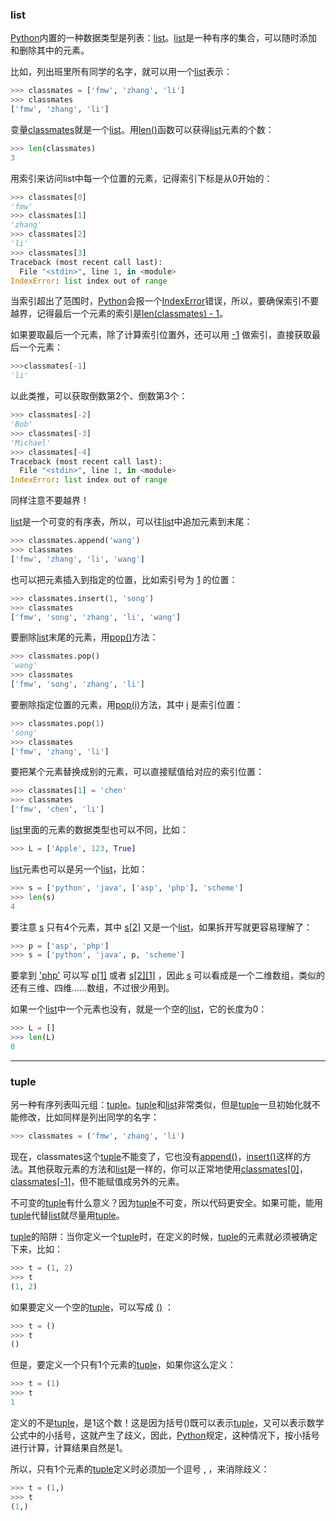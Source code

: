 ### list
[Python]()内置的一种数据类型是列表：[list]()。[list]()是一种有序的集合，可以随时添加和删除其中的元素。

比如，列出班里所有同学的名字，就可以用一个[list]()表示：
```python
>>> classmates = ['fmw', 'zhang', 'li']
>>> classmates
['fmw', 'zhang', 'li']
```
变量[classmates]()就是一个[list]()。用[len()]()函数可以获得[list]()元素的个数：
```python
>>> len(classmates)
3
```
用索引来访问list中每一个位置的元素，记得索引下标是从0开始的：
```python
>>> classmates[0]
'fmw'
>>> classmates[1]
'zhang'
>>> classmates[2]
'li'
>>> classmates[3]
Traceback (most recent call last):
  File "<stdin>", line 1, in <module>
IndexError: list index out of range
```
当索引超出了范围时，[Python]()会报一个[IndexError]()错误，所以，要确保索引不要越界，记得最后一个元素的索引是[len(classmates) - 1]()。

如果要取最后一个元素，除了计算索引位置外，还可以用 [-1]() 做索引，直接获取最后一个元素：
```python
>>>classmates[-1]
'li'
```
以此类推，可以获取倒数第2个、倒数第3个：
```python
>>> classmates[-2]
'Bob'
>>> classmates[-3]
'Michael'
>>> classmates[-4]
Traceback (most recent call last):
  File "<stdin>", line 1, in <module>
IndexError: list index out of range
```
同样注意不要越界！

[list]()是一个可变的有序表，所以，可以往[list]()中追加元素到末尾：
```python
>>> classmates.append('wang')
>>> classmates
['fmw', 'zhang', 'li', 'wang']
```
也可以把元素插入到指定的位置，比如索引号为 [1]() 的位置：
```python
>>> classmates.insert(1, 'song')
>>> classmates
['fmw', 'song', 'zhang', 'li', 'wang']
```
要删除[list]()末尾的元素，用[pop()]()方法：
```python
>>> classmates.pop()
'wang'
>>> classmates
['fmw', 'song', 'zhang', 'li']
```
要删除指定位置的元素，用[pop(i)]()方法，其中 [i]() 是索引位置：
```python
>>> classmates.pop(1)
'song'
>>> classmates
['fmw', 'zhang', 'li']
```
要把某个元素替换成别的元素，可以直接赋值给对应的索引位置：
```python
>>> classmates[1] = 'chen'
>>> classmates
['fmw', 'chen', 'li']
```
[list]()里面的元素的数据类型也可以不同，比如：
```python
>>> L = ['Apple', 123, True]
```
[list]()元素也可以是另一个[list]()，比如：
```python
>>> s = ['python', 'java', ['asp', 'php'], 'scheme']
>>> len(s)
4
```
要注意 [s]() 只有4个元素，其中 [s[2]]() 又是一个[list]()，如果拆开写就更容易理解了：
```python
>>> p = ['asp', 'php']
>>> s = ['python', 'java', p, 'scheme']
```
要拿到 ['php']() 可以写 [p[1]]() 或者 [s[2][1]]() ，因此 [s]() 可以看成是一个二维数组，类似的还有三维、四维……数组，不过很少用到。

如果一个[list]()中一个元素也没有，就是一个空的[list]()，它的长度为0：
```python
>>> L = []
>>> len(L)
0
```
---
### tuple
另一种有序列表叫元组：[tuple]()。[tuple]()和[list]()非常类似，但是[tuple]()一旦初始化就不能修改，比如同样是列出同学的名字：
```python
>>> classmates = ('fmw', 'zhang', 'li')
```
现在，classmates这个[tuple]()不能变了，它也没有[append()]()，[insert()]()这样的方法。其他获取元素的方法和[list]()是一样的，你可以正常地使用[classmates[0]]()，[classmates[-1]]()，但不能赋值成另外的元素。

不可变的[tuple]()有什么意义？因为[tuple]()不可变，所以代码更安全。如果可能，能用[tuple]()代替[list]()就尽量用[tuple]()。

[tuple]()的陷阱：当你定义一个[tuple]()时，在定义的时候，[tuple]()的元素就必须被确定下来，比如：
```python
>>> t = (1, 2)
>>> t
(1, 2)
```
如果要定义一个空的[tuple]()，可以写成 [()]() ：
```python
>>> t = ()
>>> t
()
```
但是，要定义一个只有1个元素的[tuple]()，如果你这么定义：
```python
>>> t = (1)
>>> t
1
```
定义的不是[tuple]()，是1这个数！这是因为括号()既可以表示[tuple]()，又可以表示数学公式中的小括号，这就产生了歧义，因此，[Python]()规定，这种情况下，按小括号进行计算，计算结果自然是1。

所以，只有1个元素的[tuple]()定义时必须加一个逗号 [,]() ，来消除歧义：
```python
>>> t = (1,)
>>> t
(1,)
```
